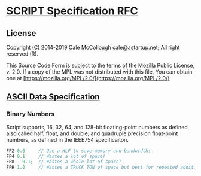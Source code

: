 # [SCRIPT Specification RFC](../readme.md)

## License

Copyright (C) 2014-2019 Cale McCollough <cale@astartup.net>; All right reserved (R).

This Source Code Form is subject to the terms of the Mozilla Public License, v. 2.0. If a copy of the MPL was not distributed with this file, You can obtain one at [https://mozilla.org/MPL/2.0/](https://mozilla.org/MPL/2.0/).

## [ASCII Data Specification](readme.md)

### Binary Numbers

Script supports, 16, 32, 64, and 128-bit floating-point numbers as defined, also called half, float, and double, and quadruple precision float-point numbers, as defined in the IEEE754 specificaiton.

```C++
FP2 0.0     // Use a HLF to save memory and bandwidth!
FP4 0.1     // Wastes a lot of space!
FP8 - 0.1;  // Wastes a whole lot of space!
FPH 1.0     // Wastes a TRUCK TON of space but best for repeated addition.
```
